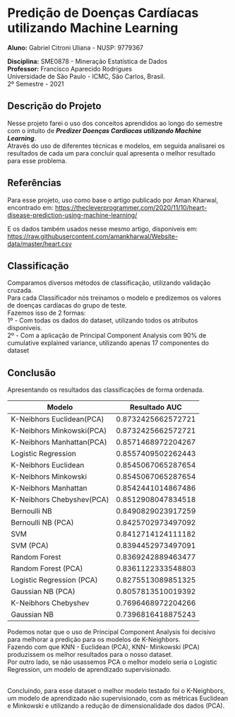 # Predição de Doenças Cardíacas utilizando Machine Learning

**Aluno:** Gabriel Citroni Uliana - NUSP: 9779367<br>

**Disciplina:** SME0878 - Mineração Estatística de Dados<br>
**Professor:** Francisco Aparecido Rodrigues<br>
Universidade de São Paulo - ICMC, São Carlos, Brasil.<br>
2º Semestre - 2021

## Descrição do Projeto
Nesse projeto farei o uso dos conceitos aprendidos ao longo do semestre com o intuito de ***Predizer Doenças Cardiacas utilizando Machine Learning***.<br>
Através do uso de diferentes técnicas e modelos, em seguida analisarei os resultados de cada um para concluir qual apresenta o melhor resultado para esse problema.

## Referências

Para esse projeto, uso como base o artigo publicado por Aman Kharwal, encontrado em: https://thecleverprogrammer.com/2020/11/10/heart-disease-prediction-using-machine-learning/

E os dados também usados nesse mesmo artigo, disponiveis em: https://raw.githubusercontent.com/amankharwal/Website-data/master/heart.csv

## Classificação

Comparamos diversos métodos de classificação, utilizando validação cruzada.<br>
Para cada Classificador nós treinamos o modelo e predizemos os valores de doenças cardíacas do grupo de teste.
<br> Fazemos isso de 2 formas:
<br>1º - Com todas os dados do dataset, utilizando todos os atributos disponiveis.
<br>2º - Com a aplicação de Principal Component Analysis com 90% de cumulative explained variance, utilizando apenas 17 componentes do dataset

## Conclusão

Apresentando os resultados das classificações de forma ordenada.



| Modelo | Resultado AUC |
| -------- | -------- |
| K-Neibhors Euclidean(PCA) | 0.8732425662572721 |
| K-Neibhors Minkowski(PCA) | 0.8732425662572721 |
|  K-Neibhors Manhattan(PCA) | 0.8571468972204267 |
| Logistic Regression | 0.8557409502262443 |
| K-Neibhors Euclidean | 0.8545067065287654 |
| K-Neibhors Minkowski | 0.8545067065287654 |
| K-Neibhors Manhattan | 0.8542441014867486 |
| K-Neibhors Chebyshev(PCA) | 0.8512908047834518 |
| Bernoulli NB | 0.8490829023917259 |
| Bernoulli NB (PCA) | 0.8425702973497092 |
| SVM | 0.8412714124111182 |
| SVM (PCA) | 0.8394452973497091 |
| Random Forest | 0.8369242889463477 |
| Random Forest (PCA) | 0.8361122333548803 |
| Logistic Regression (PCA) | 0.8275513089851325 |
| Gaussian NB (PCA) | 0.8057813510019392 |
| K-Neibhors Chebyshev | 0.7696468972204266 |
| Gaussian NB | 0.7396816418875243 |


Podemos notar que o uso de Principal Component Analysis foi decisivo para melhorar a predição para os modelos de K-Neighbors.
<br> Fazendo com que KNN - Euclidean (PCA), KNN- Minkowski (PCA) produzissem os melhor resultados para o nosso dataset.
<br>Por outro lado, se não usassemos PCA o melhor modelo seria o Logistic Regression, um modelo de aprendizado supervisionado.

<br>Concluindo, para esse dataset o melhor modelo testado foi o K-Neighbors, um modelo de aprendizado não supervisionado, com as métricas Euclidean e Minkowski e utilizando a redução de dimensionalidade dos dados (PCA).

